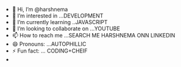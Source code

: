 - 👋 Hi, I’m @harshnema
- 👀 I’m interested in ...DEVELOPMENT 
- 🌱 I’m currently learning ..JAVASCRIPT
- 💞️ I’m looking to collaborate on ...YOUTUBE 
- 📫 How to reach me ...SEARCH ME HARSHNEMA ONN LINKEDIN
- 😄 Pronouns: ...AUTOPHILLIC
- ⚡ Fun fact: ... CODING+CHEIF
- 

<!---
harshnema456/harshnema456 is a ✨ special ✨ repository because its `README.md` (this file) appears on your GitHub profile.
You can click the Preview link to take a look at your changes.
--->
